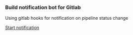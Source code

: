 ### Build notification bot for Gitlab

Using gitlab hooks for notification on pipeline status change

[Start notification](https://t.me/GitlabNotificationsBot)
